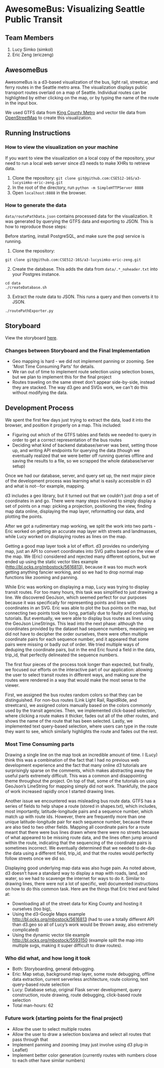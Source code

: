 AwesomeBus: Visualizing Seattle Public Transit
===============

## Team Members

1. Lucy Simko (simkol)
2. Eric Zeng (ericzeng)

## AwesomeBus

AwesomeBus is a d3-based visualization of the bus, light rail, streetcar, and ferry routes in the Seattle metro area. The visualization displays public transport routes overlaid on a map of Seattle. Individual routes can be highlighted by either clicking on the map, or by typing the name of the route in the input box.

We used GTFS data from [King County Metro](http://www.kingcounty.gov/transportation/kcdot/MetroTransit/Developers.aspx) and vector tile data from [OpenStreetMap](https://openstreetmap.us/~migurski/vector-datasource/) to create this visualization.

## Running Instructions

### How to view the visualization on your machine
If you want to view the visualization on a local copy of the repository, your
need to run a local web server since d3 needs to make XHRs to retrieve data.

1. Clone the repository: `git clone git@github.com:CSE512-16S/a3-lucysimko-eric-zeng.git`
2. In the root of the directory, run `python -m SimpleHTTPServer 8888`
3. Open `localhost:8888` in the browser.


### How to generate the data
`data/routePathData.json` contains processed data for the visualization. It was
generated by querying the GTFS data and exporting to JSON. This is how to
reproduce those steps:

Before starting, install PostgreSQL, and make sure the psql service is running.

1. Clone the repository:
```
git clone git@github.com:CSE512-16S/a3-lucysimko-eric-zeng.git
```

2. Create the database. This adds the data from `data/.*_noheader.txt` into your
Postgres instance.
```
cd data
./createDatabase.sh
```
3. Extract the route data to JSON. This runs a query and then converts it to
JSON.
```
./routePathExporter.py
```

## Storyboard

View the storyboard [here](transit-storyboard.pdf?raw=true).

### Changes between Storyboard and the Final Implementation

- Geo mapping is hard - we did not implement panning or zooming. See 'Most Time Consuming Parts' for details.
- We ran out of time to implement route selection using selection boxes, but we plan to implement this for the final project
- Routes traveling on the same street don't appear side-by-side, instead they are stacked. The way d3.geo and SVGs work, we can't do this without modifying the data.


## Development Process

We spent the first few days just trying to extract the data, load it into the browser, and position it properly on a map. This included:

- Figuring out which of the GTFS tables and fields we needed to query in order to get a correct representation of the bus routes
- Deciding what kind of backend database/server was best, setting those up, and writing API endpoints for querying the data (though we eventually realized that we were better off running queries offline and saving the results to a file, so we scrapped the whole database/server setup)

Once we had our database, server, and query set up, the next major piece of the development process was learning what is easily accessible in d3 and what is not--for example, mapping.

d3 includes a geo library, but it turned out that we couldn’t just drop a set of coordinates in and go. There were many steps involved to simply display a set of points on a map: picking a projection, positioning the view, finding map data online, displaying the map layer, reformatting our data, and plotting the points.

After we got a rudimentary map working, we split the work into two parts - Eric worked on getting an accurate map layer with streets and landmasses, while Lucy worked on displaying routes as lines on the map.

Getting a good map layer took a lot of effort. d3 provides no underlying map, just an API to convert coordinates into SVG paths based on the view of the map. We (Eric) considered and rejected many different options, but we ended up using the static vector tiles example (http://bl.ocks.org/mbostock/5616813), because it was too much work getting anything fancier working, and so we had to drop normal map functions like zooming and panning.

While Eric was working on displaying a map, Lucy was trying to display transit routes. For too many hours, this task was simplified to just drawing a line. We discovered GeoJson, which seemed perfect for our purposes because it was specifically for representing points and lines with coordinates in an SVG. Eric was able to plot the bus points on the map, but connecting two points took too long, partially due to faulty and confusing tutorials. But eventually, we were able to display bus routes as lines using the GeoJson LineStrings. This lead into the next phase: although the coordinates provided by the dataset had sequence numbers, meaning we did not have to decipher the order ourselves, there were often multiple coordinate pairs for each sequence number, and it appeared that some pairs were missing or badly out of order. We tried multiple ways of deduping the coordinate pairs, but in the end Eric found a field in the data, trip_id, that perfectly delineated the sequence numbers.


The first four pieces of the process took longer than expected, but finally, we focused our efforts on the interactive part of our application: allowing the user to select transit routes in different ways, and making sure the routes were rendered in a way that would make the most sense to the viewer.

First, we assigned the bus routes random colors so that they can be distinguished. For non-bus routes (Link Light Rail, RapidRide, and streetcars), we assigned colors manually based on the colors commonly used by the transit agencies. Then, we implemented click-based selection, where clicking a route makes it thicker, fades out all of the other routes, and shows the name of the route that has been selected. Lastly, we implemented text query-based selection, where users can type in the route they want to see, which similarly highlights the route and fades out the rest.

### Most Time Consuming parts
Drawing a single line on the map took an incredible amount of time. I (Lucy) think this was a combination of the fact that I had no previous web development experience and the fact that many online d3 tutorials are surprisingly sparse on the comments, which makes abstracting away the useful parts extremely difficult. This was a common and disappointing theme throughout the project. On top of that, some of the tutorials on using GeoJson’s LineString for mapping simply did not work. Thankfully, the pace of work increased rapidly once I started drawing lines.

Another issue we encountered was misleading bus route data. GTFS has a series of fields to help shape a route (stored in shapes.txt), which includes, most importantly, latitude-longitude pairs and a sequence number, which match up with route ids. However, there are frequently more than one unique latitude-longitude pair for each sequence number, because these are also tied to two other fields. Mapping all coordinate pairs for a route meant that there were bus lines drawn where there were no streets because of what appeared to be missing route data, and the lines often jump around within the route, indicating that the sequencing of the coordinate pairs is sometimes incorrect. We eventually determined that we needed to de-dup the data using a different field, trip_id, and that the routes would perfectly follow streets once we did so.

Displaying good underlying map data was also huge pain. As noted above, d3 doesn’t have a standard way to display a map with roads, land, and water, so we had to scavenge the internet for ways to do it. Similar to drawing lines, there were not a lot of specific, well documented instructions on how to do this common task. Here are the things that Eric tried and failed at:
- Downloading all of the street data for King County and hosting it ourselves (too big),
- Using the d3-Google Maps example http://bl.ocks.org/mbostock/5616813 (had to use a totally different API than d3.geo so all of Lucy’s work would be thrown away, also extremely complicated)
- Using the dynamic vector tile example http://bl.ocks.org/mbostock/5593150 (example split the map into multiple svgs, making it super difficult to draw routes).

### Who did what, and how long it took
- Both: Storyboarding, general debugging.
- Eric: Map setup, background map layer, some route debugging, offline data extraction, current serverless architecture, route coloring, text query-based route selection
- Lucy: Database setup, original Flask server development, query construction, route drawing, route debugging, click-based route selection
- Total man-hours: 62

### Future work (starting points for the final project)
- Allow the user to select multiple routes
- Allow the user to draw a selection box/area and select all routes that pass through that
- Implement panning and zooming (may just involve using d3 plug-in Leaflet)
- Implement better color generation (currently routes with numbers close to each other have similar numbers)
